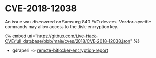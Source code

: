 # CVE-2018-12038

An issue was discovered on Samsung 840 EVO devices. Vendor-specific commands may allow access to the disk-encryption key.

{% embed url="https://github.com/Live-Hack-CVE/full_database/blob/main/cves/2018/CVE-2018-12038.json" %}


* gdraperi ~> [remote-bitlocker-encryption-report](https://zeste.alice-snow.ru/2018/database/cve-2018-12038/remote-bitlocker-encryption-report-gdraperi)